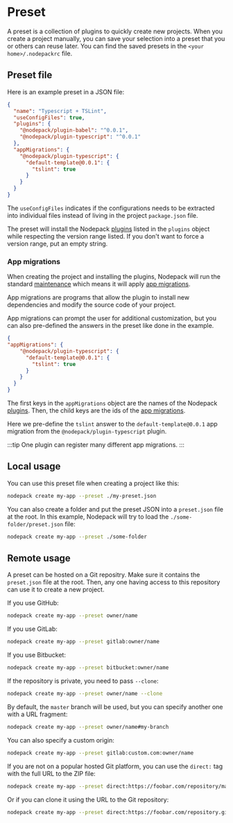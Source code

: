 # Preset

A preset is a collection of plugins to quickly create new projects. When you create a project manually, you can save your selection into a preset that you or others can reuse later. You can find the saved presets in the `<your home>/.nodepackrc` file.

## Preset file

Here is an example preset in a JSON file:

```json
{
  "name": "Typescript + TSLint",
  "useConfigFiles": true,
  "plugins": {
    "@nodepack/plugin-babel": "^0.0.1",
    "@nodepack/plugin-typescript": "^0.0.1"
  },
  "appMigrations": {
    "@nodepack/plugin-typescript": {
      "default-template@0.0.1": {
        "tslint": true
      }
    }
  }
}
```

The `useConfigFiles` indicates if the configurations needs to be extracted into individual files instead of living in the project `package.json` file.

The preset will install the Nodepack [plugins](./plugins.md) listed in the `plugins` object while respecting the version range listed. If you don't want to force a version range, put an empty string.

### App migrations

When creating the project and installing the plugins, Nodepack will run the standard [maintenance](./maintenance.md) which means it will apply [app migrations](./app-migrations.md).

App migrations are programs that allow the plugin to install new dependencies and modify the source code of your project.

App migrations can prompt the user for additional customization, but you can also pre-defined the answers in the preset like done in the example.

```json
{
"appMigrations": {
    "@nodepack/plugin-typescript": {
      "default-template@0.0.1": {
        "tslint": true
      }
    }
  }
}
```

The first keys in the `appMigrations` object are the names of the Nodepack [plugins](./plugins.md). Then, the child keys are the ids of the [app migrations](./app-migrations.md).

Here we pre-define the `tslint` answer to the `default-template@0.0.1` app migration from the `@nodepack/plugin-typescript` plugin.

:::tip
One plugin can register many different app migrations.
:::

## Local usage

You can use this preset file when creating a project like this:

```bash
nodepack create my-app --preset ./my-preset.json
```

You can also create a folder and put the preset JSON into a `preset.json` file at the root. In this example, Nodepack will try to load the `./some-folder/preset.json` file:

```bash
nodepack create my-app --preset ./some-folder
```

## Remote usage

A preset can be hosted on a Git repositry. Make sure it contains the `preset.json` file at the root. Then, any one having access to this repository can use it to create a new project.

If you use GitHub:

```bash
nodepack create my-app --preset owner/name
```

If you use GitLab:

```bash
nodepack create my-app --preset gitlab:owner/name
```

If you use Bitbucket:

```bash
nodepack create my-app --preset bitbucket:owner/name
```

If the repository is private, you need to pass `--clone`:

```bash
nodepack create my-app --preset owner/name --clone
```

By default, the `master` branch will be used, but you can specify another one with a URL fragment:

```bash
nodepack create my-app --preset owner/name#my-branch
```

You can also specify a custom origin:

```bash
nodepack create my-app --preset gitlab:custom.com:owner/name
```

If you are not on a popular hosted Git platform, you can use the `direct:` tag with the full URL to the ZIP file:

```bash
nodepack create my-app --preset direct:https://foobar.com/repository/master.zip
```

Or if you can clone it using the URL to the Git repository:

```bash
nodepack create my-app --preset direct:https://foobar.com/repository.git#my-branch
```
